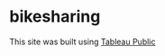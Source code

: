 # bikesharing

This site was built using [Tableau Public](https://public.tableau.com/views/NYC_Citibike_Challenge_16714044623130/Story1?:language=en-US&:display_count=n&:origin=viz_share_link)
